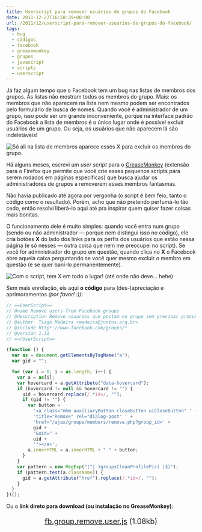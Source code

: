 ```yaml
---
title: Userscript para remover usuários de grupos do Facebook
date: 2011-12-27T16:58:39+00:00
url: /2011/12/userscript-para-remover-usuarios-de-grupos-do-facebook/
tags:
  - bug
  - códigos
  - facebook
  - greasemonkey
  - grupos
  - javascript
  - scripts
  - userscript
---
```


Já faz algum tempo que o Facebook tem um bug nas listas de membros dos grupos. As listas não mostram todos os membros do grupo. Mais: os membros que não aparecem na lista nem mesmo podem ser encontrados pelo formulário de busca de nomes. Quando você é administrador de um grupo, isso pode ser um grande inconveniente, porque na interface padrão do Facebook a lista de membros é o único lugar onde é possível excluir usuários de um grupo. Ou seja, os usuários que não aparecem lá são indeletáveis!

![Só ali na lista de membros aparece esses X para excluir os membros do grupo.](/wp-content/uploads/2011/12/fb1.png)

Há alguns meses, escrevi um _user script_ para o [GreaseMonkey][1] (extensão para o Firefox que permite que você crie esses pequenos scripts para serem rodados em páginas específicas) que busca ajudar os administradores de grupos a removerem esses membros fantasmas.

Não havia publicado até agora por vergonha (o script é bem feio, tanto o código como o resultado). Porém, acho que não pretendo perfumá-lo tão cedo, então resolvi liberá-lo aqui até pra inspirar quem quiser fazer coisas mais bonitas.

O funcionamento dele é muito simples: quando você entra num grupo (sendo ou não administrador — porque nem distingui isso no código), ele cria botões **X** do lado dos links para os perfis dos usuários que estão nessa página (e só nesses — outra coisa que nem me preocupei no script). Se você for administrador do grupo em questão, quando clica no **X** o Facebook abre aquela caixa perguntando se você quer mesmo excluir o membro em questão (e se quer baní-lo permanentemente).

![Com o script, tem X em todo o lugar! (até onde não deve… hehe)](/wp-content/uploads/2011/12/fb2.png)

Sem mais enrolação, eis aqui **o código** para (des-)apreciação e aprimoramentos _(por favor! :))_:

```javascript
// ==UserScript==
// @name Remove users from Facebook groups
// @description Remove usuarios que postam no grupo sem precisar procurar na lista de membros
// @author  Tiago Madeira <madeira@juntos.org.br>
// @include http*://www.facebook.com/groups/*
// @version 1.32
// ==/UserScript==

(function () {
  var as = document.getElementsByTagName("a");
  var gid = "";

  for (var i = 0; i < as.length; i++) {
    var a = as[i];
    var hovercard = a.getAttribute("data-hovercard");
    if (hovercard != null && hovercard != "") {
      uid = hovercard.replace(/.*id=/, "");
      if (gid != "") {
        var button =
          '<a class="mhm auxiliaryButton closeButton uiCloseButton" ' +
          'title="Remove" rel="dialog-post" ' +
          'href="/ajax/groups/members/remove.php?group_id=' +
          gid +
          "&uid=" +
          uid +
          '"></a>';
        a.innerHTML = a.innerHTML + " " + button;
      }
    }
    var pattern = new RegExp("(^| )groupsCleanProfilePic( |$)");
    if (pattern.test(a.className)) {
      gid = a.getAttribute("href").replace(/.*id=/, "");
    }
  }
})();
```

Ou o **link direto para download (ou instalação no GreaseMonkey)**:

<p style="text-align:center; font-size:1.4em;">
  <a href="/wp-content/uploads/2011/12/fb.group.remove.user.js">fb.group.remove.user.js</a> (1.08kb)
</p>

[1]: http://www.greasespot.net/
